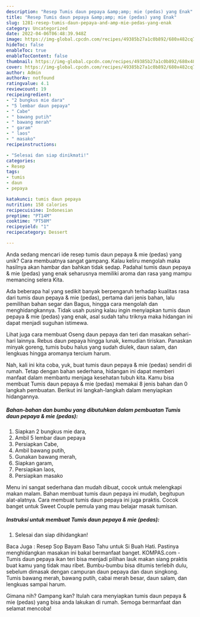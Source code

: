 ```yaml
---
description: "Resep Tumis daun pepaya &amp;amp; mie (pedas) yang Enak"
title: "Resep Tumis daun pepaya &amp;amp; mie (pedas) yang Enak"
slug: 1281-resep-tumis-daun-pepaya-and-amp-mie-pedas-yang-enak
category: Uncategorized
date: 2022-04-06T06:48:39.948Z
image: https://img-global.cpcdn.com/recipes/49385b27a1c0b892/680x482cq70/tumis-daun-pepaya-mie-pedas-foto-resep-utama.jpg
hideToc: false
enableToc: true
enableTocContent: false
thumbnail: https://img-global.cpcdn.com/recipes/49385b27a1c0b892/680x482cq70/tumis-daun-pepaya-mie-pedas-foto-resep-utama.jpg
cover: https://img-global.cpcdn.com/recipes/49385b27a1c0b892/680x482cq70/tumis-daun-pepaya-mie-pedas-foto-resep-utama.jpg
author: Admin
authorAv: notfound
ratingvalue: 4.1
reviewcount: 19
recipeingredient:
- "2 bungkus mie dara"
- "5 lembar daun pepaya"
- " Cabe"
- " bawang putih"
- " bawang merah"
- " garam"
- " laos"
- " masako"
recipeinstructions:

- "Selesai dan siap dinikmati!"
categories:
- Resep
tags:
- tumis
- daun
- pepaya

katakunci: tumis daun pepaya 
nutrition: 158 calories
recipecuisine: Indonesian
preptime: "PT14M"
cooktime: "PT58M"
recipeyield: "1"
recipecategory: Dessert

---
```





Anda sedang mencari ide resep tumis daun pepaya &amp; mie (pedas) yang unik? Cara membuatnya sangat gampang. Kalau keliru mengolah maka hasilnya akan hambar dan bahkan tidak sedap. Padahal tumis daun pepaya &amp; mie (pedas) yang enak seharusnya memiliki aroma dan rasa yang mampu memancing selera Kita.





Ada beberapa hal yang sedikit banyak berpengaruh terhadap kualitas rasa dari tumis daun pepaya &amp; mie (pedas), pertama dari jenis bahan, lalu pemilihan bahan segar dan Bagus, hingga cara mengolah dan menghidangkannya. Tidak usah pusing kalau ingin menyiapkan tumis daun pepaya &amp; mie (pedas) yang enak,      asal sudah tahu triknya maka hidangan ini dapat menjadi suguhan istimewa.














Lihat juga cara membuat Oseng daun pepaya dan teri dan masakan sehari-hari lainnya. Rebus daun pepaya hingga lunak, kemudian tiriskan. Panaskan minyak goreng, tumis bubu halus yang sudah diulek, daun salam, dan lengkuas hingga aromanya tercium harum.






Nah, kali ini kita coba, yuk, buat tumis daun pepaya &amp; mie (pedas) sendiri di rumah. Tetap dengan bahan sederhana, hidangan ini dapat memberi manfaat dalam membantu menjaga kesehatan tubuh kita. Kamu bisa membuat Tumis daun pepaya &amp; mie (pedas) memakai 8 jenis bahan dan 0 langkah pembuatan. Berikut ini langkah-langkah dalam menyiapkan hidangannya.

<!--inarticleads1-->

##### Bahan-bahan dan bumbu yang dibutuhkan dalam pembuatan Tumis daun pepaya &amp; mie (pedas):

1. Siapkan 2 bungkus mie dara,
1. Ambil 5 lembar daun pepaya
1. Persiapkan  Cabe,
1. Ambil  bawang putih,
1. Gunakan  bawang merah,
1. Siapkan  garam,
1. Persiapkan  laos,
1. Persiapkan  masako


Menu ini sangat sederhana dan mudah dibuat, cocok untuk melengkapi makan malam. Bahan membuat tumis daun pepaya ini mudah, begitupun alat-alatnya. Cara membuat tumis daun pepaya ini juga praktis. Cocok banget untuk Sweet Couple pemula yang mau belajar masak tumisan. 

<!--inarticleads2-->

##### Instruksi untuk membuat Tumis daun pepaya &amp; mie (pedas):


1. Selesai dan siap dihidangkan!

Baca Juga : Resep Sop Bayam Baso Tahu untuk Si Buah Hati. Pastinya menghidangkan masakan ini bakal bermanfaat banget. KOMPAS.com - Tumis daun pepaya ikan teri bisa menjadi pilihan lauk makan siang praktis buat kamu yang tidak mau ribet. Bumbu-bumbu bisa ditumis terlebih dulu, sebelum dimasak dengan campuran daun pepaya dan daun singkong. Tumis bawang merah, bawang putih, cabai merah besar, daun salam, dan lengkuas sampai harum. 

Gimana nih? Gampang kan? Itulah cara menyiapkan tumis daun pepaya &amp; mie (pedas) yang bisa anda lakukan di rumah. Semoga bermanfaat dan selamat mencoba!
